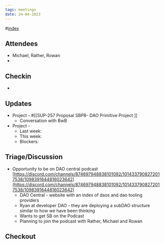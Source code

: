 ```yaml
---
tags: meetings
date: 24-04-2023
---
```

#[index](notes/general-circle/old-gc-meetings/index.md) 
## Attendees
- Michael, Rather, Rowan 
- 

## Checkin
- 

## Updates
- Project - #[[SUP-257 Proposal SBP8- DAO Primitive Project
]] 
	- Conversation with BwB
- Project - 
	- Last week: 
	- This week:
	- Blockers:


## Triage/Discussion
- Opportunity to be on DAO central podcast [https://discord.com/channels/874697948838101092/1014337908272017538/1098391644816023642](https://discord.com/channels/874697948838101092/1014337908272017538/1098391644816023642) 
	- DAO Central - website with an index of daos and dao tooling providers 
	- Ryan at developer DAO - they are deploying a subDAO structure similar to how we have been thinking
	- Wants to get SB on the Podcast 
	- Planning to join the podcast with Rather, Michael and Rowan 

## Checkout